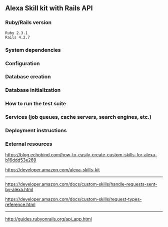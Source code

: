 ## Alexa Skill kit with Rails API


### Ruby/Rails version
```
Ruby 2.3.1
Rails 4.2.7
```

### System dependencies

### Configuration

### Database creation

### Database initialization

### How to run the test suite

### Services (job queues, cache servers, search engines, etc.)

### Deployment instructions

### External resources
https://blog.echobind.com/how-to-easily-create-custom-skills-for-alexa-b16ddd53e269

https://developer.amazon.com/alexa-skills-kit

-------------------

https://developer.amazon.com/docs/custom-skills/handle-requests-sent-by-alexa.html

https://developer.amazon.com/docs/custom-skills/request-types-reference.html

------------------------------------

http://guides.rubyonrails.org/api_app.html
